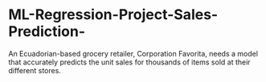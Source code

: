 # ML-Regression-Project-Sales-Prediction-
An Ecuadorian-based grocery retailer, Corporation Favorita, needs a model that accurately predicts the unit sales for thousands of items sold at their different stores.
